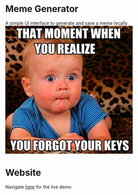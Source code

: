 # Meme Generator
A simple UI interface to generate and save a meme locally <br>
![Alt Text](https://github.com/jandzouana/meme_generator/blob/main/meme.jpg)

# Website
Navigate [here](https://jandzouana.github.io/meme_generator/) for the live demo

